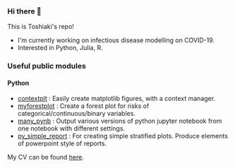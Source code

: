 ### Hi there 👋
This is Toshiaki's repo!

- I'm currently working on infectious disease modelling on COVID-19. 
- Interested in Python, Julia, R.

### Useful public modules

#### Python
- [contextplt](https://github.com/toshiakiasakura/contextplt) : Easily create matplotlib figures, with a context manager. 
- [myforestplot](https://github.com/toshiakiasakura/myforestplot) : Create a forest plot for risks of categorical/continuous/binary variables. 
- [many_pynb](https://github.com/toshiakiasakura/many_pynb) : Output various versions of python jupyter notebook from one notebook with different settings.
- [py_simple_report](https://github.com/toshiakiasakura/py_simple_report) : For creating simple stratified plots. Produce elements of powerpoint style of reports.

My CV can be found [here](https://toshiakiasakura.github.io/).

